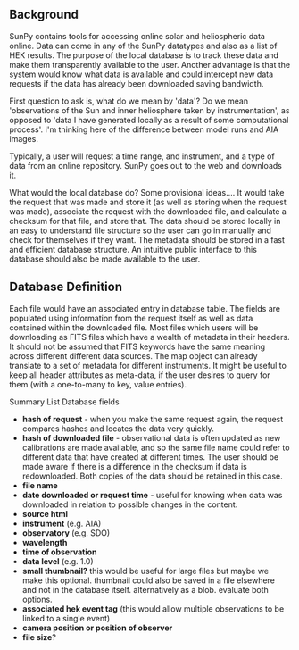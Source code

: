 ## Background
SunPy contains tools for accessing online solar and heliospheric data online.  Data can come in any of the SunPy datatypes and also as a list of HEK results.  The purpose of the local database is to track these data and make them transparently available to the user. Another advantage is that the system would know what data is available and could intercept new data requests if the data has already been downloaded saving bandwidth.

First question to ask is, what do we mean by 'data'?  Do we mean 'observations of the Sun and inner heliosphere taken by instrumentation', as opposed to 'data I have generated locally as a result of some computational process'.  I'm thinking here of the difference between model runs and AIA images.

Typically, a user will request a time range, and instrument, and a type of data from an online repository.  SunPy goes out to the web and downloads it.

What would the local database do?  Some provisional ideas.... It would take the request that was made and store it (as well as storing when the request was made), associate the request with the downloaded file, and calculate a checksum for that file, and store that.  The data should be stored locally in an easy to understand file structure so the user can go in manually and check for themselves if they want. The metadata should be stored in a fast and efficient database structure. An intuitive public interface to this database should also be made available to the user.

## Database Definition
Each file would have an associated entry in database table. The fields are populated using information from the request itself as well as data contained within the downloaded file. Most files which users will be downloading as FITS files which have a wealth of metadata in their headers. It should not be assumed that FITS keywords have the same meaning across different different data sources. The map object can already translate to a set of metadata for different instruments. It might be useful to keep all header attributes as meta-data, if the user desires to query for them (with a one-to-many to key, value entries).

Summary List Database fields
* **hash of request** - when you make the same request again, the request compares hashes and locates the data very quickly.
* **hash of downloaded file** - observational data is often updated as new calibrations are made available, and so the same file name could refer to different data that have created at different times.  The user should be made aware if there is a difference in the checksum if data is redownloaded.  Both copies of the data should be retained in this case.
* **file name**
* **date downloaded or request time** - useful for knowing when data was downloaded in relation to possible changes in the content.
* **source html**
* **instrument** (e.g. AIA)
* **observatory** (e.g. SDO)
* **wavelength**
* **time of observation**
* **data level** (e.g. 1.0)
* **small thumbnail?** this would be useful for large files but maybe we make this optional. thumbnail could also be saved in a file elsewhere and not in the database itself. alternatively as a blob. evaluate both options.
* **associated hek event tag** (this would allow multiple observations to be linked to a single event)
* **camera position or position of observer**
* **file size**?